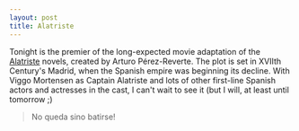 ```yaml
---
layout: post
title: Alatriste
---
```


Tonight is the premier of the long-expected movie adaptation of the [Alatriste](http://www.amazon.com/exec/obidos/redirect?link_code=ur2&tag=victorweb-20&camp=1789&creative=9325&path=external-search%3Fsearch-type=ss%26index=books%26keyword=alatriste) novels, created by Arturo Pérez-Reverte. The plot is set in XVIIth Century's Madrid, when the Spanish empire was beginning its decline. With Viggo Mortensen as Captain Alatriste and lots of other first-line Spanish actors and actresses in the cast, I can't wait to see it (but I will, at least until tomorrow ;)

> No queda sino batirse!
